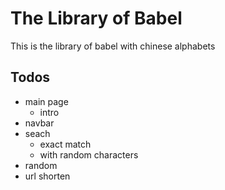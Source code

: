 # The Library of Babel
This is the library of babel with chinese alphabets

## Todos

- main page
  - intro
- navbar
- seach
  - exact match
  - with random characters
- random
- url shorten